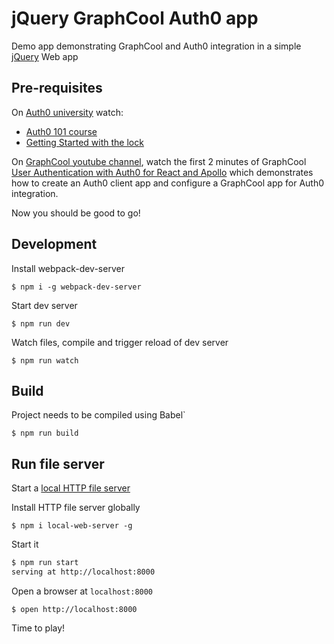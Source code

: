 # jQuery GraphCool Auth0 app

Demo app demonstrating GraphCool and Auth0 integration in a simple [jQuery](https://jquery.com/) Web app

## Pre-requisites

On [Auth0 university](https://auth0.com/university/) watch:

- [Auth0 101 course](https://auth0.com/university/2/auth0-101)
- [Getting Started with the lock](https://auth0.com/university/3/getting-started-with-the-lock)

On [GraphCool youtube channel](https://www.youtube.com/channel/UCptAHlN1gdwD89tFM3ENb6w), watch the first 2 minutes of GraphCool  [User Authentication with Auth0 for React and Apollo](https://www.youtube.com/watch?v=5uxq8Om-AZQ) which demonstrates how to create an Auth0 client app and configure a GraphCool app for Auth0 integration.

Now you should be good to go!

## Development

Install webpack-dev-server

`$ npm i -g webpack-dev-server`

Start dev server

`$ npm run dev`

Watch files, compile and trigger reload of dev server

`$ npm run watch`

## Build

Project needs to be compiled using Babel`

`$ npm run build`

## Run file server

Start a [local HTTP file server](https://www.npmjs.com/package/local-web-server)

Install HTTP file server globally

`$ npm i local-web-server -g`

Start it

```bash
$ npm run start
serving at http://localhost:8000
```

Open a browser at `localhost:8000`

`$ open http://localhost:8000`

Time to play!

